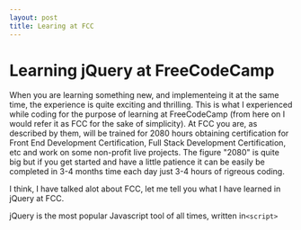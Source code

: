 ```yaml
---
layout: post
title: Learing at FCC
---
```

# Learning jQuery at FreeCodeCamp

When you are learning something new, and implementeing it at the same time, the experience is quite exciting and thrilling. This is what I experienced while coding for the purpose of learning at FreeCodeCamp (from here on I would refer it as FCC for the sake of simplicity). At FCC you are, as described by them, will be trained for 2080 hours obtaining certification for Front End Development Certification,  Full Stack Development Certification, etc and work on some non-profit live projects. The figure "2080" is quite big but if you get started and have a little patience it can be easily be completed in 3-4 months time each day just 3-4 hours of rigreous coding.

I think, I have talked alot about FCC, let me tell you what I have learned in jQuery at FCC. 

jQuery is the most popular Javascript tool of all times, written in`<script>`
